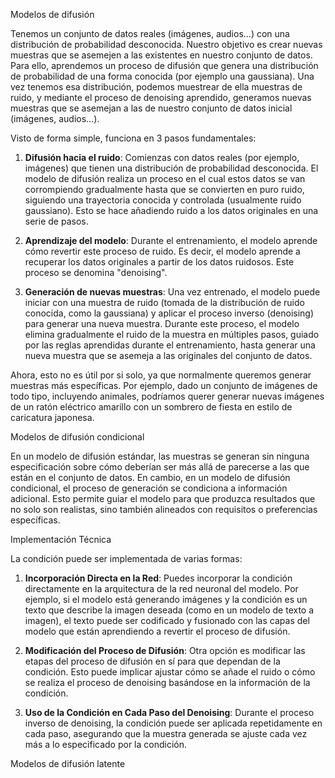 
Modelos de difusión

Tenemos un conjunto de datos reales (imágenes, audios...) con una distribución de probabilidad desconocida. Nuestro objetivo es crear nuevas muestras que se asemejen a las existentes en nuestro conjunto de datos. Para ello, aprendemos un proceso de difusión que genera una distribución de probabilidad de una forma conocida (por ejemplo una gaussiana). Una vez tenemos esa distribución, podemos muestrear de ella muestras de ruido, y mediante el proceso de denoising aprendido, generamos nuevas muestras que se asemejan a las de nuestro conjunto de datos inicial (imágenes, audios...). 

Visto de forma simple, funciona en 3 pasos fundamentales: 

1. **Difusión hacia el ruido**: Comienzas con datos reales (por ejemplo, imágenes) que tienen una distribución de probabilidad desconocida. El modelo de difusión realiza un proceso en el cual estos datos se van corrompiendo gradualmente hasta que se convierten en puro ruido, siguiendo una trayectoria conocida y controlada (usualmente ruido gaussiano). Esto se hace añadiendo ruido a los datos originales en una serie de pasos.
    
2. **Aprendizaje del modelo**: Durante el entrenamiento, el modelo aprende cómo revertir este proceso de ruido. Es decir, el modelo aprende a recuperar los datos originales a partir de los datos ruidosos. Este proceso se denomina "denoising".
    
3. **Generación de nuevas muestras**: Una vez entrenado, el modelo puede iniciar con una muestra de ruido (tomada de la distribución de ruido conocida, como la gaussiana) y aplicar el proceso inverso (denoising) para generar una nueva muestra. Durante este proceso, el modelo elimina gradualmente el ruido de la muestra en múltiples pasos, guiado por las reglas aprendidas durante el entrenamiento, hasta generar una nueva muestra que se asemeja a las originales del conjunto de datos.

Ahora, esto no es útil por si solo, ya que normalmente queremos generar muestras más específicas. Por ejemplo, dado un conjunto de imágenes de todo tipo, incluyendo animales, podríamos querer generar nuevas imágenes de un ratón eléctrico amarillo con un sombrero de fiesta en estilo de caricatura japonesa.

Modelos de difusión condicional

En un modelo de difusión estándar, las muestras se generan sin ninguna especificación sobre cómo deberían ser más allá de parecerse a las que están en el conjunto de datos. En cambio, en un modelo de difusión condicional, el proceso de generación se condiciona a información adicional. Esto permite guiar el modelo para que produzca resultados que no solo son realistas, sino también alineados con requisitos o preferencias específicas.

Implementación Técnica

La condición puede ser implementada de varias formas:

1. **Incorporación Directa en la Red**: Puedes incorporar la condición directamente en la arquitectura de la red neuronal del modelo. Por ejemplo, si el modelo está generando imágenes y la condición es un texto que describe la imagen deseada (como en un modelo de texto a imagen), el texto puede ser codificado y fusionado con las capas del modelo que están aprendiendo a revertir el proceso de difusión.
    
2. **Modificación del Proceso de Difusión**: Otra opción es modificar las etapas del proceso de difusión en sí para que dependan de la condición. Esto puede implicar ajustar cómo se añade el ruido o cómo se realiza el proceso de denoising basándose en la información de la condición.
    
3. **Uso de la Condición en Cada Paso del Denoising**: Durante el proceso inverso de denoising, la condición puede ser aplicada repetidamente en cada paso, asegurando que la muestra generada se ajuste cada vez más a lo especificado por la condición.

Modelos de difusión latente




